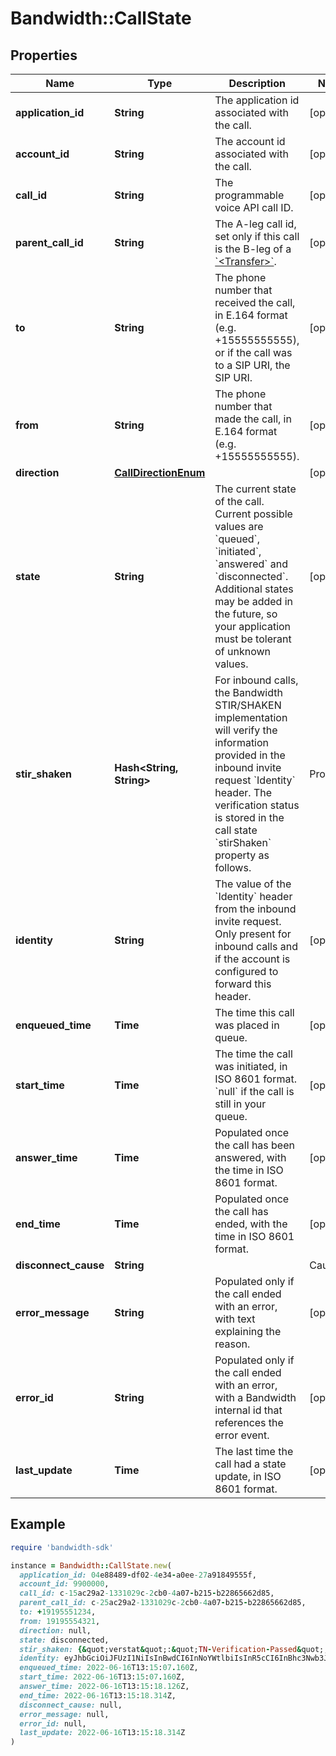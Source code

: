 # Bandwidth::CallState

## Properties

| Name | Type | Description | Notes |
| ---- | ---- | ----------- | ----- |
| **application_id** | **String** | The application id associated with the call. | [optional] |
| **account_id** | **String** | The account id associated with the call. | [optional] |
| **call_id** | **String** | The programmable voice API call ID. | [optional] |
| **parent_call_id** | **String** | The A-leg call id, set only if this call is the B-leg of a [&#x60;&lt;Transfer&gt;&#x60;](/docs/voice/bxml/transfer). | [optional] |
| **to** | **String** | The phone number that received the call, in E.164 format (e.g. +15555555555), or if the call was to a SIP URI, the SIP URI. | [optional] |
| **from** | **String** | The phone number that made the call, in E.164 format (e.g. +15555555555). | [optional] |
| **direction** | [**CallDirectionEnum**](CallDirectionEnum.md) |  | [optional] |
| **state** | **String** | The current state of the call. Current possible values are &#x60;queued&#x60;, &#x60;initiated&#x60;, &#x60;answered&#x60; and &#x60;disconnected&#x60;. Additional states may be added in the future, so your application must be tolerant of unknown values. | [optional] |
| **stir_shaken** | **Hash&lt;String, String&gt;** | For inbound calls, the Bandwidth STIR/SHAKEN implementation will verify the information provided in the inbound invite request &#x60;Identity&#x60; header. The verification status is stored in the call state &#x60;stirShaken&#x60; property as follows.  | Property          | Description | |:------------------|:------------| | verstat | (optional) The verification status indicating whether the verification was successful or not. Possible values are &#x60;TN-Verification-Passed&#x60; or &#x60;TN-Verification-Failed&#x60;. | | attestationIndicator | (optional) The attestation level verified by Bandwidth. Possible values are &#x60;A&#x60; (full), &#x60;B&#x60; (partial) or &#x60;C&#x60; (gateway). | | originatingId | (optional) A unique origination identifier. |  Note that these are common properties but that the &#x60;stirShaken&#x60; object is free form and can contain other key-value pairs.  More information: [Understanding STIR/SHAKEN](https://www.bandwidth.com/regulations/stir-shaken). | [optional] |
| **identity** | **String** | The value of the &#x60;Identity&#x60; header from the inbound invite request. Only present for inbound calls and if the account is configured to forward this header. | [optional] |
| **enqueued_time** | **Time** | The time this call was placed in queue. | [optional] |
| **start_time** | **Time** | The time the call was initiated, in ISO 8601 format. &#x60;null&#x60; if the call is still in your queue. | [optional] |
| **answer_time** | **Time** | Populated once the call has been answered, with the time in ISO 8601 format. | [optional] |
| **end_time** | **Time** | Populated once the call has ended, with the time in ISO 8601 format. | [optional] |
| **disconnect_cause** | **String** | | Cause | Description | |:------|:------------| | &#x60;hangup&#x60;| One party hung up the call, a [&#x60;&lt;Hangup&gt;&#x60;](../../bxml/verbs/hangup.md) verb was executed, or there was no more BXML to execute; it indicates that the call ended normally. | | &#x60;busy&#x60; | Callee was busy. | | &#x60;timeout&#x60; | Call wasn&#39;t answered before the &#x60;callTimeout&#x60; was reached. | | &#x60;cancel&#x60; | Call was cancelled by its originator while it was ringing. | | &#x60;rejected&#x60; | Call was rejected by the callee. | | &#x60;callback-error&#x60; | BXML callback couldn&#39;t be delivered to your callback server. | | &#x60;invalid-bxml&#x60; | Invalid BXML was returned in response to a callback. | | &#x60;application-error&#x60; | An unsupported action was tried on the call, e.g. trying to play a .ogg audio. | | &#x60;account-limit&#x60; | Account rate limits were reached. | | &#x60;node-capacity-exceeded&#x60; | System maximum capacity was reached. | | &#x60;error&#x60; | Some error not described in any of the other causes happened on the call. | | &#x60;unknown&#x60; | Unknown error happened on the call. |  Note: This list is not exhaustive and other values can appear in the future. | [optional] |
| **error_message** | **String** | Populated only if the call ended with an error, with text explaining the reason. | [optional] |
| **error_id** | **String** | Populated only if the call ended with an error, with a Bandwidth internal id that references the error event. | [optional] |
| **last_update** | **Time** | The last time the call had a state update, in ISO 8601 format. | [optional] |

## Example

```ruby
require 'bandwidth-sdk'

instance = Bandwidth::CallState.new(
  application_id: 04e88489-df02-4e34-a0ee-27a91849555f,
  account_id: 9900000,
  call_id: c-15ac29a2-1331029c-2cb0-4a07-b215-b22865662d85,
  parent_call_id: c-25ac29a2-1331029c-2cb0-4a07-b215-b22865662d85,
  to: +19195551234,
  from: 19195554321,
  direction: null,
  state: disconnected,
  stir_shaken: {&quot;verstat&quot;:&quot;TN-Verification-Passed&quot;,&quot;attestationIndicator&quot;:&quot;A&quot;,&quot;originatingId&quot;:&quot;abc123&quot;},
  identity: eyJhbGciOiJFUzI1NiIsInBwdCI6InNoYWtlbiIsInR5cCI6InBhc3Nwb3J0IiwieDV1IjoiaHR0cHM6Ly9idy1zaGFrZW4tY2VydC1wdWIuczMuYW1hem9uYXdzLmNvbS9iYW5kd2lkdGgtc2hha2VuLWNlcnRfMjAyMzA3MTYucGVtIn0.eyJhdHRlc3QiOiJBIiwiZGVzdCI6eyJ0biI6WyIxOTg0MjgyMDI4MCJdfSwiaWF0IjoxNjU2NTM0MzM2LCJvcmlnIjp7InRuIjoiMTkxOTQ0NDI2ODMifSwib3JpZ2lkIjoiNDk0NTlhOGEtNDJmNi0zNTFjLTkzNjEtYWRmNTdhOWUwOGNhIn0.56un9sRw_uH-sbJvnUsqdevlVxbOVjn8MVlGTlBMicjaZuRRwxfiNp-C9zYCMKTTCbc-QdYPN05F61XNVN4D3w;info&#x3D;&lt;https://bw-shaken-cert-pub.s3.amazonaws.com/bandwidth-shaken-cert_20230716.pem&gt;;alg&#x3D;ES256;ppt&#x3D;shaken,
  enqueued_time: 2022-06-16T13:15:07.160Z,
  start_time: 2022-06-16T13:15:07.160Z,
  answer_time: 2022-06-16T13:15:18.126Z,
  end_time: 2022-06-16T13:15:18.314Z,
  disconnect_cause: null,
  error_message: null,
  error_id: null,
  last_update: 2022-06-16T13:15:18.314Z
)
```

